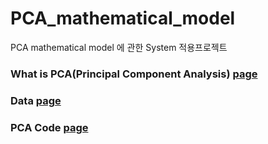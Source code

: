 # PCA_mathematical_model
PCA mathematical model 에 관한 System 적용프로젝트 

### What is PCA(Principal Component Analysis)   [page](https://github.com/youngbinwoo/PCA_mathematical_model/tree/master/What%20is%20PCA)

### Data   [page](https://github.com/youngbinwoo/PCA_mathematical_model/tree/master/Data)


### PCA Code   [page](https://github.com/youngbinwoo/PCA_mathematical_model/tree/master/Code)


